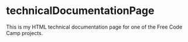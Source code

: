 # technicalDocumentationPage
This is my HTML technical documentation page for one of the Free Code Camp projects.
